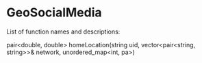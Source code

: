 # GeoSocialMedia

List of function names and descriptions:

pair<double, double> homeLocation(string uid, vector<pair<string, string>>& network, unordered_map<int, pa>)